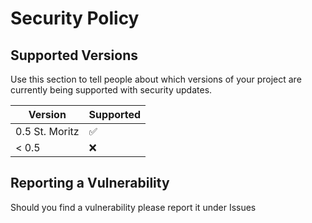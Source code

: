 # Security Policy

## Supported Versions

Use this section to tell people about which versions of your project are
currently being supported with security updates.

| Version           | Supported          |
| ----------------- | ------------------ |
| 0.5 St. Moritz    | :white_check_mark: |
| < 0.5             | :x:                |

## Reporting a Vulnerability

Should you find a vulnerability please report it under Issues
